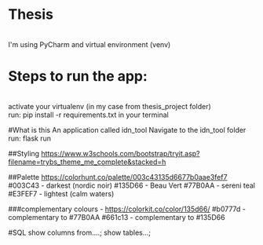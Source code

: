 # Thesis 
<br> I'm using PyCharm and virtual environment (venv)
# Steps to run the app:
<br> activate your virtualenv (in my case from thesis_project folder)
<br> run: pip install -r requirements.txt in your terminal


#What is this
An application called idn_tool
Navigate to the idn_tool folder
<br> run: flask run



##Styling
https://www.w3schools.com/bootstrap/tryit.asp?filename=trybs_theme_me_complete&stacked=h

##Palette
https://colorhunt.co/palette/003c43135d6677b0aae3fef7
#003C43 - darkest (nordic noir)
#135D66 - Beau Vert
#77B0AA - sereni teal
#E3FEF7 - lightest (calm waters)

###complementary colours - https://colorkit.co/color/135d66/
#b0777d - complementary to  #77B0AA
#661c13 - complementary to #135D66

#SQL
show columns from....;
show tables...;
